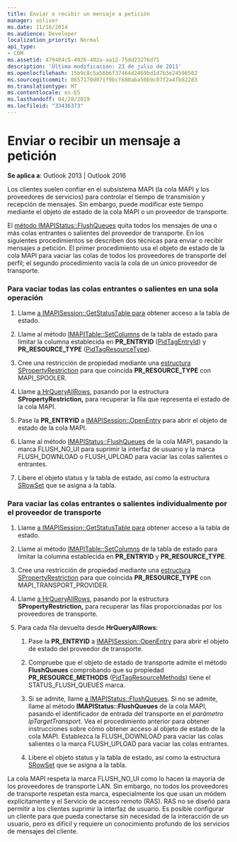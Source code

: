 ```yaml
---
title: Enviar o recibir un mensaje a petición
manager: soliver
ms.date: 11/16/2014
ms.audience: Developer
localization_priority: Normal
api_type:
- COM
ms.assetid: 479404c5-4926-402a-aa12-75dd23276d75
description: 'Última modificación: 23 de julio de 2011'
ms.openlocfilehash: 15b9c8c5a56b6f37464d2469bd1d7b3e24596502
ms.sourcegitcommit: 8657170d071f9bcf680aba50b9c07f2a4fb82283
ms.translationtype: MT
ms.contentlocale: es-ES
ms.lasthandoff: 04/28/2019
ms.locfileid: "33436373"
---
```

# <a name="sending-or-receiving-a-message-on-demand"></a>Enviar o recibir un mensaje a petición
  
**Se aplica a**: Outlook 2013 | Outlook 2016 
  
Los clientes suelen confiar en el subsistema MAPI (la cola MAPI y los proveedores de servicios) para controlar el tiempo de transmisión y recepción de mensajes. Sin embargo, puede modificar este tiempo mediante el objeto de estado de la cola MAPI o un proveedor de transporte.
  
El [método IMAPIStatus::FlushQueues](imapistatus-flushqueues.md) quita todos los mensajes de una o más colas entrantes o salientes del proveedor de transporte. En los siguientes procedimientos se describen dos técnicas para enviar o recibir mensajes a petición. El primer procedimiento usa el objeto de estado de la cola MAPI para vaciar las colas de todos los proveedores de transporte del perfil; el segundo procedimiento vacía la cola de un único proveedor de transporte. 
  
### <a name="to-flush-all-incoming-or-outgoing-queues-in-a-single-operation"></a>Para vaciar todas las colas entrantes o salientes en una sola operación
  
1. Llame [a IMAPISession::GetStatusTable para](imapisession-getstatustable.md) obtener acceso a la tabla de estado. 
    
2. Llame al método [IMAPITable::SetColumns](imapitable-setcolumns.md) de la tabla de estado para limitar la columna establecida en **PR_ENTRYID** ([PidTagEntryId](pidtagentryid-canonical-property.md)) y **PR_RESOURCE_TYPE** ([PidTagResourceType](pidtagresourcetype-canonical-property.md)).
    
3. Cree una restricción de propiedad mediante una [estructura SPropertyRestriction](spropertyrestriction.md) para que coincida **PR_RESOURCE_TYPE** con MAPI_SPOOLER. 
    
4. Llame [a HrQueryAllRows](hrqueryallrows.md), pasando por la estructura **SPropertyRestriction,** para recuperar la fila que representa el estado de la cola MAPI. 
    
5. Pase la **PR_ENTRYID** a [IMAPISession::OpenEntry](imapisession-openentry.md) para abrir el objeto de estado de la cola MAPI. 
    
6. Llame al método [IMAPIStatus::FlushQueues](imapistatus-flushqueues.md) de la cola MAPI, pasando la marca FLUSH_NO_UI para suprimir la interfaz de usuario y la marca FLUSH_DOWNLOAD o FLUSH_UPLOAD para vaciar las colas salientes o entrantes. 
    
7. Libere el objeto status y la tabla de estado, así como la estructura [SRowSet](srowset.md) que se asigna a la tabla. 
    
### <a name="to-flush-incoming-or-outgoing-queues-individually-by-transport-provider"></a>Para vaciar las colas entrantes o salientes individualmente por el proveedor de transporte
  
1. Llame [a IMAPISession::GetStatusTable para](imapisession-getstatustable.md) obtener acceso a la tabla de estado. 
    
2. Llame al método [IMAPITable::SetColumns](imapitable-setcolumns.md) de la tabla de estado para limitar la columna establecida en **PR_ENTRYID** y **PR_RESOURCE_TYPE**.
    
3. Cree una restricción de propiedad mediante una [estructura SPropertyRestriction](spropertyrestriction.md) para que coincida **PR_RESOURCE_TYPE** con MAPI_TRANSPORT_PROVIDER. 
    
4. Llame [a HrQueryAllRows](hrqueryallrows.md), pasando por la estructura **SPropertyRestriction,** para recuperar las filas proporcionadas por los proveedores de transporte. 
    
5. Para cada fila devuelta desde **HrQueryAllRows**:
    
    1. Pase la **PR_ENTRYID** a [IMAPISession::OpenEntry](imapisession-openentry.md) para abrir el objeto de estado del proveedor de transporte. 
        
    2. Compruebe que el objeto de estado de transporte admite el método **FlushQueues** comprobando que su propiedad **PR_RESOURCE_METHODS** ([PidTagResourceMethods](pidtagresourcemethods-canonical-property.md)) tiene el STATUS_FLUSH_QUEUES marca. 
        
    3. Si se admite, llame [a IMAPIStatus::FlushQueues](imapistatus-flushqueues.md). Si no se admite, llame al método **IMAPIStatus::FlushQueues** de la cola MAPI, pasando el identificador de entrada del transporte en el _parámetro lpTargetTransport._ Vea el procedimiento anterior para obtener instrucciones sobre cómo obtener acceso al objeto de estado de la cola MAPI. Establezca la FLUSH_DOWNLOAD para vaciar las colas salientes o la marca FLUSH_UPLOAD para vaciar las colas entrantes. 
        
    4. Libere el objeto status y la tabla de estado, así como la estructura [SRowSet](srowset.md) que se asigna a la tabla. 
    
La cola MAPI respeta la marca FLUSH_NO_UI como lo hacen la mayoría de los proveedores de transporte LAN. Sin embargo, no todos los proveedores de transporte respetan esta marca, especialmente los que usan un módem explícitamente y el Servicio de acceso remoto (RAS). RAS no se diseñó para permitir a los clientes suprimir la interfaz de usuario. Es posible configurar un cliente para que pueda conectarse sin necesidad de la interacción de un usuario, pero es difícil y requiere un conocimiento profundo de los servicios de mensajes del cliente.
  

